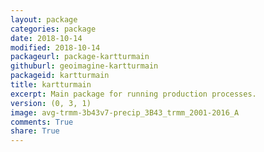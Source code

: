 ```yaml
---
layout: package
categories: package
date: 2018-10-14
modified: 2018-10-14
packageurl: package-kartturmain
githuburl: geoimagine-kartturmain
packageid: kartturmain
title: kartturmain
excerpt: Main package for running production processes.
version: (0, 3, 1)
image: avg-trmm-3b43v7-precip_3B43_trmm_2001-2016_A
comments: True
share: True
---
```

